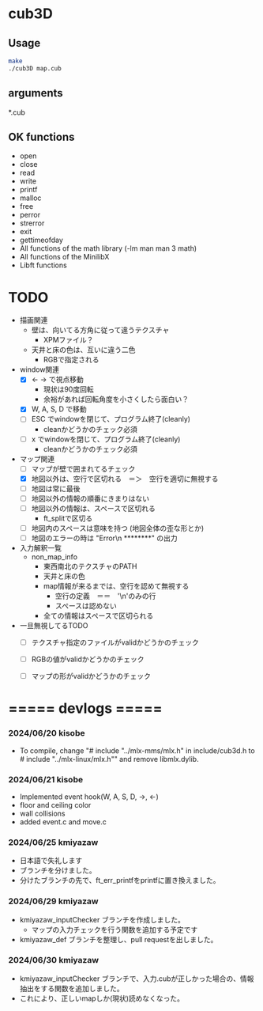 # cub3D

## Usage
```bash
make
./cub3D map.cub
```
## arguments
*.cub  <a map cosists of the following elements>

## OK functions
- open
- close
- read
- write
- printf
- malloc
- free
- perror
- strerror
- exit
- gettimeofday
- All functions of the math library (-lm man man 3 math)
- All functions of the MinilibX
- Libft functions

# TODO
- 描画関連
	- 壁は、向いてる方角に従って違うテクスチャ
		- XPMファイル？
	- 天井と床の色は、互いに違う二色
		- RGBで指定される
- window関連
	- [x] <- -> で視点移動
		- 現状は90度回転
		- 余裕があれば回転角度を小さくしたら面白い？
	- [x] W, A, S, D で移動
	- [ ] ESC でwindowを閉じて、プログラム終了(cleanly)
		- cleanかどうかのチェック必須
	- [ ] x でwindowを閉じて、プログラム終了(cleanly)
		- cleanかどうかのチェック必須
- マップ関連
	- [ ] マップが壁で囲まれてるチェック
	- [x] 地図以外は、空行で区切れる　＝＞　空行を適切に無視する
	- [ ] 地図は常に最後
	- [ ] 地図以外の情報の順番にきまりはない
	- [ ] 地図以外の情報は、スペースで区切れる
		- ft_splitで区切る
	- [ ] 地図内のスペースは意味を持つ (地図全体の歪な形とか)
	- [ ] 地図のエラーの時は "Error\n ********" の出力
- 入力解釈一覧
	- non_map_info
		- 東西南北のテクスチャのPATH
		- 天井と床の色
		- map情報が来るまでは、空行を認めて無視する
			- 空行の定義　＝＝　'\n'のみの行
			- スペースは認めない
		- 全ての情報はスペースで区切られる
- 一旦無視してるTODO
	- [ ] テクスチャ指定のファイルがvalidかどうかのチェック
	- [ ] RGBの値がvalidかどうかのチェック
	- [ ] マップの形がvalidかどうかのチェック


# ===== devlogs =====
### 2024/06/20 kisobe
- To compile, change "# include "../mlx-mms/mlx.h" in include/cub3d.h to # include "../mlx-linux/mlx.h"" and remove libmlx.dylib.
### 2024/06/21 kisobe
- Implemented event hook(W, A, S, D, ->, <-)
- floor and ceiling color
- wall collisions
- added event.c and move.c

### 2024/06/25 kmiyazaw
- 日本語で失礼します
- ブランチを分けました。
- 分けたブランチの先で、ft_err_printfをprintfに置き換えました。

### 2024/06/29 kmiyazaw
- kmiyazaw_inputChecker ブランチを作成しました。
	- マップの入力チェックを行う関数を追加する予定です
- kmiyazaw_def ブランチを整理し、pull requestを出しました。

### 2024/06/30 kmiyazaw
- kmiyazaw_inputChecker ブランチで、入力.cubが正しかった場合の、情報抽出をする関数を追加しました。
- これにより、正しいmapしか(現状)読めなくなった。